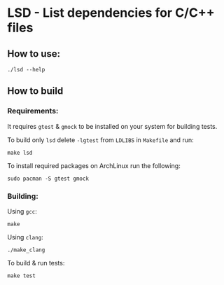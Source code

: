 # LSD - List dependencies for C/C++ files
## How to use:
```
./lsd --help
```
## How to build
### Requirements:
It requires `gtest` & `gmock` to be installed on your system for building tests.

To build only `lsd` delete `-lgtest` from `LDLIBS` in `Makefile` and run:
```
make lsd
```

To install required packages on ArchLinux run the following:
```
sudo pacman -S gtest gmock
```
### Building:
Using `gcc`:
```
make
```
Using `clang`:
```
./make_clang
```
To build & run tests:
```
make test
```
